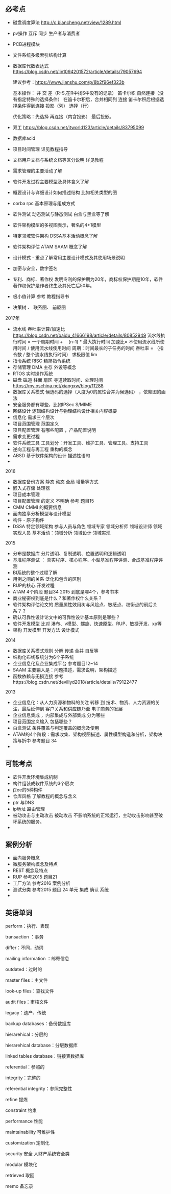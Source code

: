 

## 必考点

- 磁盘调度算法  http://c.biancheng.net/view/1289.html
- pv操作 互斥 同步 生产者与消费者
- PCB进程模块  
- 文件系统多级索引结构计算
- 数据库代数表达式 https://blog.csdn.net/lin1094201572/article/details/79057694
    
    建议参考：https://www.jianshu.com/p/8b2f96ef323b

    基本操作：
    并 
    交 
    差（R-S,在R中找S中没有的记录） 
    笛卡尔积 
    自然连接（没有指定特殊的选择条件） 在笛卡尔积后，合并相同列
    连接 笛卡尔积后根据选择条件得到连接
    投影（列） 
    选择（行）

    优化策略：先选择 再连接（内含投影） 最后投影。

- 双工 https://blog.csdn.net/itworld123/article/details/83795099
- 数据库acid
- 项目时间管理  详见教程指导
- 文档用户文档与系统文档等区分说明 详见教程
- 需求管理的主要活动了解
- 软件开发过程主要模型及具体含义了解
- 概要设计与详细设计如何描述结构 比如相关类型的图
- corba rpc 基本原理与组成方式
- 软件测试 动态测试与静态测试  白盒与黑盒等了解
- 软件架构模型的多视图表示，著名的4+1模型
- 特定领域软件架构 DSSA基本活动概念了解
- 软件架构评估 ATAM SAAM 概念了解
- 设计模式 - 重点了解常用主要设计模式及其使用场景说明
- 加密与安全，数字签名
- 专利、商标、著作权
    发明专利的保护期为20年，商标权保护期是10年，软件著作权保护是作者终生及其死亡后50年。
- 极小值计算   参考 教程指导书
- 决策树 、 联系图、 前驱图

2017年

- 流水线 吞吐率计算/加速比  https://blog.csdn.net/baidu_41666198/article/details/80852949
    流水线执行时间 = 一个周期时间 +　 (n-1) * 最大执行时间
    加速比= 不使用流水线所使用时间 / 使用流水线使用时间
    周期：时间最长的子任务的时间
    吞吐率 = （指令数 / 整个流水线执行时间） 求极限值 lim
- 指令系统 RISC 精简指令系统
- 存储管理 DMA 主存 外设等概念
- RTOS 实时操作系统
- 磁盘 磁道 柱面 扇区 寻道读取时间、处理时间 https://my.oschina.net/xiangxw/blog/11288
- 数据库关系模式  候选码的选择（入度为0的属性合并为候选码） ，依赖图的画法
- 安全服务都有哪些，比如IPSec  S/MIME
- 网络设计  逻辑结构设计与物理结构设计相关内容概要
- 信息化  需求三个层次
- 项目范围管理 范围定义
- 项目配置管理 有哪些配置 ，产品配置说明
- 需求变更过程
- 软件系统工具 工具划分：开发工具、维护工具、管理工具、支持工具
- 逆向工程与再工程  重构的概念
- ABSD 基于软件架构的设计 描述性语句
- 

2016
- 数据库备份方案 静态 动态 全局 增量等方式
- 嵌入式存储 处理器
- 项目成本管理
- 项目配置管理 的定义 不明确 参考 题目15
- CMM CMMI 的概要信息
- 面向独享分析模型与设计模型
- 构件 - 原子构件
- DSSA 特定领域架构 参与人员与角色
    领域专家 领域分析师 领域设计师  领域实现人员
    基本活动：领域分析 领域设计 领域实现


2015
- 分布是数据库 分片透明、复制透明、位置透明和逻辑透明
- 基准程序测试 ： 真实程序、核心程序、小型基准程序评测、合成基准程序评测
- BI系统的整个过程了解
- 用例之间的关系 泛化和包含的区别
- RUP的核心  开发过程
- ATAM 4个阶段 题目34 2015  到底是哪4个，参考书本
- 商业秘密权到底是什么？和著作权什么关系？
- 软件架构评估论文的 质量属性效用树与风险点、敏感点、权衡点的前后关系？？
- 确认可靠性设计论文中的可靠性设计基本原则是哪些？
- 软件开发模型 比对 瀑布、v模型、螺旋、快速原型、RUP、敏捷开发、xp等
- 架构 开发模型 开发方法 设计模式

2014 
- 数据库关系模式规则 分解 传递 合并 自反等
- 结构化布线系统分为6个子系统
- 企业信息化及企业集成平台  参考题目12~14
- SAAM 主要输入是：问题描述，需求说明，架构描述
- 函数依赖与无损连接  参考https://blog.csdn.net/devillyd2018/article/details/79122477


2013 
- 企业信息化：从人力资源和物料的关注 转移 到 技术、物资、人力资源的关注，最后延伸到 客户关系和供应链乃至 电子商务的发展
- 企业信息集成 ，内部集成与外部集成 分为哪些
- 项目范围定义输入 包括哪些？
- 白盒测试 条件覆盖与判定覆盖的概念及使用
- ATAM的4个阶段：需求收集、架构视图描述、属性模型构造和分析，架构决策与折中  参考题目 34
- 



## 可能考点

- 软件开发环境集成机制
- 构件组装成软件系统的3个层次
- j2ee的5种构件 
- 仓库风格 了解教程的概念与含义
- ptr 与DNS
- ip地址 路由管理
- 被动攻击与主动攻击  被动攻击 不影响系统的正常运行，主动攻击影响甚至破坏系统的服务。
- 


## 案例分析

- 面向服务概念
- 微服务架构概念及特点
- REST 概念及特点
- RUP 参考2015 题目21
- 工厂方法 参考2016 案例分析
- 测试分类 参考2015 题目 24 单元 集成 确认 系统
- 

## 英语单词

perform：执行、表现

transaction ：事务

differ：不同，动词

mailing information ：邮寄信息

outdated：过时的

master files：主文件

look-up files：查找文件

audit files：审核文件

legacy：遗产、传统

backup databases：备份数据库

hierarehical：分层的

hierarehical database：分层数据库

linked tables database：链接表数据库

referential：参照的

integrity：完整的

referential integrity：参照完整性

refine 提炼

constraint 约束

performance 性能

maintainability 可维护性

customization 定制化

security 安全 人财产系统安全类

modular 模块化

retrieved 取回

memo 备忘录


